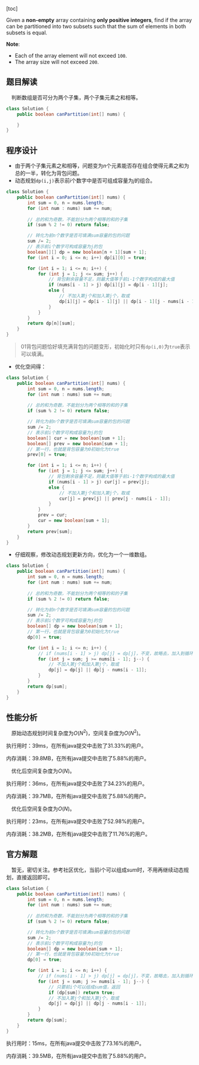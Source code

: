 [toc]

Given a **non-empty** array containing **only positive integers**, find if the array can be partitioned into two subsets such that the sum of elements in both subsets is equal.



**Note**:

* Each of the array element will not exceed `100`.
* The array size will not exceed `200`.



## 题目解读

&emsp;判断数组是否可分为两个子集，两个子集元素之和相等。

```java
class Solution {
    public boolean canPartition(int[] nums) {

    }
}
```

## 程序设计

* 由于两个子集元素之和相等，问题变为$n$个元素能否存在组合使得元素之和为总的一半，转化为背包问题。
* 动态规划`dp(i,j)`表示前$i$个数字中是否可组成容量为$j$的组合。


```java
class Solution {
    public boolean canPartition(int[] nums) {
        int sum = 0, n = nums.length;
        for (int num : nums) sum += num;
        
        // 总的和为奇数，不能划分为两个相等的和的子集
        if (sum % 2 != 0) return false;

        // 转化为前n个数字是否可填满sum容量的包的问题
        sum /= 2;
        // 表示前i个数字可构成容量为j的包
        boolean[][] dp = new boolean[n + 1][sum + 1];
        for (int i = 0; i <= n; i++) dp[i][0] = true;

        for (int i = 1; i <= n; i++) {
            for (int j = 1; j <= sum; j++) {
                // 背包剩余容量不足，则最大值等于前i-1个数字构成的最大值
                if (nums[i - 1] > j) dp[i][j] = dp[i - 1][j];
                else {
                    // 不加入第j个和加入第j个，取或
                    dp[i][j] = dp[i - 1][j] || dp[i - 1][j - nums[i - 1]];
                }
            }
        }
        return dp[n][sum];
    }
}
```

> 01背包问题恰好填充满背包的问题变形，初始化时只有`dp(i,0)`为`true`表示可以填满。

* 优化空间得：

```java
class Solution {
    public boolean canPartition(int[] nums) {
        int sum = 0, n = nums.length;
        for (int num : nums) sum += num;
        
        // 总的和为奇数，不能划分为两个相等的和的子集
        if (sum % 2 != 0) return false;

        // 转化为前n个数字是否可填满sum容量的包的问题
        sum /= 2;
        // 表示前i个数字可构成容量为j的包
        boolean[] cur = new boolean[sum + 1];
        boolean[] prev = new boolean[sum + 1];
        // 第一行，也就是背包容量为0初始化为true
        prev[0] = true;

        for (int i = 1; i <= n; i++) {
            for (int j = 1; j <= sum; j++) {
                // 背包剩余容量不足，则最大值等于前i-1个数字构成的最大值
                if (nums[i - 1] > j) cur[j] = prev[j];
                else {
                    // 不加入第j个和加入第j个，取或
                    cur[j] = prev[j] || prev[j - nums[i - 1]];
                }
            }
            prev = cur;
            cur = new boolean[sum + 1];
        }
        return prev[sum];
    }
}
```

* 仔细观察，修改动态规划更新方向，优化为一个一维数组。

```java
class Solution {
    public boolean canPartition(int[] nums) {
        int sum = 0, n = nums.length;
        for (int num : nums) sum += num;
        
        // 总的和为奇数，不能划分为两个相等的和的子集
        if (sum % 2 != 0) return false;

        // 转化为前n个数字是否可填满sum容量的包的问题
        sum /= 2;
        // 表示前i个数字可构成容量为j的包
        boolean[] dp = new boolean[sum + 1];
        // 第一行，也就是背包容量为0初始化为true
        dp[0] = true;

        for (int i = 1; i <= n; i++) {
            // if (nums[i - 1] > j) dp[j] = dp[j]，不变，故略去，加入到循环条件
            for (int j = sum; j >= nums[i - 1]; j--) {
                // 不加入第j个和加入第j个，取或
                dp[j] = dp[j] || dp[j - nums[i - 1]];
            }
        }
        return dp[sum];
    }
}
```

## 性能分析

&emsp;原始动态规划时间复杂度为$O(N^2)$，空间复杂度为$O(N^2)$。

执行用时：39ms，在所有java提交中击败了31.33%的用户。

内存消耗：39.8MB，在所有java提交中击败了5.88%的用户。

&emsp;优化后空间复杂度为$O(N)$。

执行用时：36ms，在所有java提交中击败了34.23%的用户。

内存消耗：39.7MB，在所有java提交中击败了5.88%的用户。

&emsp;优化后空间复杂度为$O(N)$。

执行用时：23ms，在所有java提交中击败了52.98%的用户。

内存消耗：38.2MB，在所有java提交中击败了11.76%的用户。

## 官方解题

&emsp;暂无，密切关注。参考社区优化，当前$i$个可以组成$sum$时，不用再继续动态规划，直接返回即可。

```java
class Solution {
    public boolean canPartition(int[] nums) {
        int sum = 0, n = nums.length;
        for (int num : nums) sum += num;
        
        // 总的和为奇数，不能划分为两个相等的和的子集
        if (sum % 2 != 0) return false;

        // 转化为前n个数字是否可填满sum容量的包的问题
        sum /= 2;
        // 表示前i个数字可构成容量为j的包
        boolean[] dp = new boolean[sum + 1];
        // 第一行，也就是背包容量为0初始化为true
        dp[0] = true;

        for (int i = 1; i <= n; i++) {
            // if (nums[i - 1] > j) dp[j] = dp[j]，不变，故略去，加入到循环条件
            for (int j = sum; j >= nums[i - 1]; j--) {
                // 只要前i个可以组成sum值，返回
                if (dp[sum]) return true;
                // 不加入第j个和加入第j个，取或
                dp[j] = dp[j] || dp[j - nums[i - 1]];
            }
        }
        return dp[sum];
    }
}
```

执行用时：15ms，在所有java提交中击败了73.16%的用户。

内存消耗：39.5MB，在所有java提交中击败了5.88%的用户。